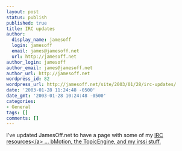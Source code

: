 ```yaml
---
layout: post
status: publish
published: true
title: IRC updates
author:
  display_name: jamesoff
  login: jamesoff
  email: james@jamesoff.net
  url: http://jamesoff.net
author_login: jamesoff
author_email: james@jamesoff.net
author_url: http://jamesoff.net
wordpress_id: 82
wordpress_url: http://jamesoff.net/site/2003/01/28/irc-updates/
date: '2003-01-28 11:24:48 -0500'
date_gmt: '2003-01-28 10:24:48 -0500'
categories:
- General
tags: []
comments: []
---
```

<p>I've updated JamesOff.net to have a page with some of my <a href="http:&#47;&#47;www.jamesoff.net&#47;irc&#47;">IRC resources<&#47;a> ... bMotion, the TopicEngine, and my irssi stuff.</p>
